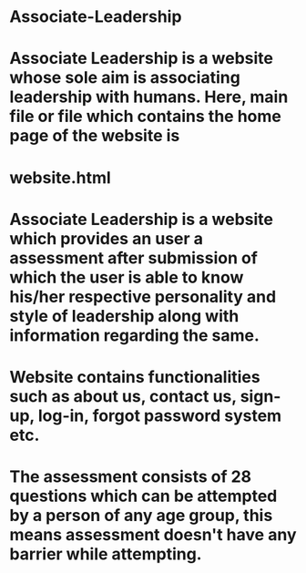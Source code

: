 # Associate-Leadership
 
 # Associate Leadership is a website whose sole aim is associating leadership with humans. Here, main file or file which contains the home page of the website is
 # website.html 

# Associate Leadership is a website which provides an user a assessment after submission of which the user is able to know his/her respective personality and style of leadership along with information regarding the same.

# Website contains functionalities such as about us, contact us, sign-up, log-in, forgot password system etc.

# The assessment consists of 28 questions which can be attempted by a person of any age group, this means assessment doesn't have any barrier while attempting. 
